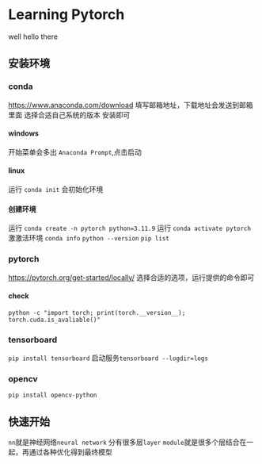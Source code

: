 # Learning Pytorch
well hello there

## 安装环境

### conda
https://www.anaconda.com/download
填写邮箱地址，下载地址会发送到邮箱里面
选择合适自己系统的版本
安装即可
#### windows
开始菜单会多出 `Anaconda Prompt`,点击启动
#### linux
运行 `conda init` 会初始化环境

#### 创建环境
运行 `conda create -n pytorch python=3.11.9`
运行 `conda activate pytorch` 激激活环境
`conda info`
`python --version`
`pip list`

### pytorch
https://pytorch.org/get-started/locally/
选择合适的选项，运行提供的命令即可

#### check
`python -c "import torch; print(torch.__version__); torch.cuda.is_avaliable()"`

### tensorboard
`pip install tensorboard`
启动服务`tensorboard --logdir=logs`

### opencv
`pip install opencv-python`

## 快速开始
`nn`就是神经网络`neural network`
分有很多层`layer`
`module`就是很多个层结合在一起，再通过各种优化得到最终模型


